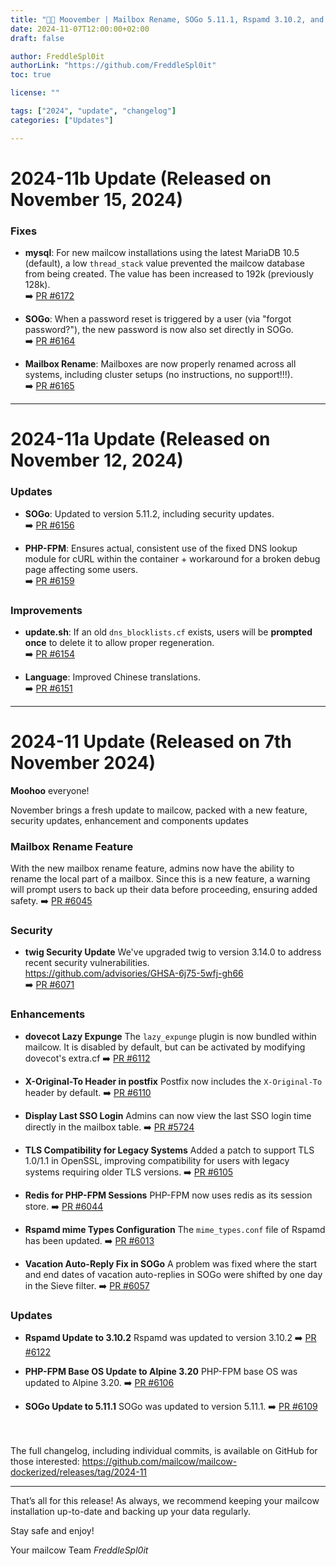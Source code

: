 ```yaml
---
title: "🏮🐄 Moovember | Mailbox Rename, SOGo 5.11.1, Rspamd 3.10.2, and More | Revision B"
date: 2024-11-07T12:00:00+02:00
draft: false

author: FreddleSpl0it
authorLink: "https://github.com/FreddleSpl0it"
toc: true

license: ""

tags: ["2024", "update", "changelog"]
categories: ["Updates"]

---
```


# 2024-11b Update (Released on November 15, 2024)

### Fixes

- **mysql**: For new mailcow installations using the latest MariaDB 10.5 (default), a low `thread_stack` value prevented the mailcow database from being created. The value has been increased to 192k (previously 128k).<br>
➡️ [PR #6172](https://github.com/mailcow/mailcow-dockerized/pull/6172)

- **SOGo**: When a password reset is triggered by a user (via "forgot password?"), the new password is now also set directly in SOGo.<br>
➡️ [PR #6164](https://github.com/mailcow/mailcow-dockerized/pull/6164)

- **Mailbox Rename**: Mailboxes are now properly renamed across all systems, including cluster setups (no instructions, no support!!!).<br>
➡️ [PR #6165](https://github.com/mailcow/mailcow-dockerized/pull/6165)

---

# 2024-11a Update (Released on November 12, 2024)

### Updates

- **SOGo**: Updated to version 5.11.2, including security updates.<br>
 ➡️ [PR #6156](https://github.com/mailcow/mailcow-dockerized/pull/6156)

- **PHP-FPM**: Ensures actual, consistent use of the fixed DNS lookup module for cURL within the container + workaround for a broken debug page affecting some users.<br>
 ➡️ [PR #6159](https://github.com/mailcow/mailcow-dockerized/pull/6159)

### Improvements

- **update.sh**: If an old `dns_blocklists.cf` exists, users will be **prompted once** to delete it to allow proper regeneration.<br>
 ➡️ [PR #6154](https://github.com/mailcow/mailcow-dockerized/pull/6154)

- **Language**: Improved Chinese translations.<br>
 ➡️ [PR #6151](https://github.com/mailcow/mailcow-dockerized/pull/6151)

---

# 2024-11 Update (Released on 7th November 2024)

**Moohoo** everyone!

November brings a fresh update to mailcow, packed with a new feature, security updates, enhancement and components updates

### Mailbox Rename Feature
With the new mailbox rename feature, admins now have the ability to rename the local part of a mailbox. Since this is a new feature, a warning will prompt users to back up their data before proceeding, ensuring added safety.
➡️ [PR #6045](https://github.com/mailcow/mailcow-dockerized/pull/6045)

### Security

- **twig Security Update**
  We've upgraded twig to version 3.14.0 to address recent security vulnerabilities.<br>
  https://github.com/advisories/GHSA-6j75-5wfj-gh66<br>
  ➡️ [PR #6071](https://github.com/mailcow/mailcow-dockerized/pull/6071)

### Enhancements

- **dovecot Lazy Expunge**
  The `lazy_expunge` plugin is now bundled within mailcow. It is disabled by default, but can be activated by modifying dovecot's extra.cf
  ➡️ [PR #6112](https://github.com/mailcow/mailcow-dockerized/pull/6112)

- **X-Original-To Header in postfix**
  Postfix now includes the `X-Original-To` header by default.
  ➡️ [PR #6110](https://github.com/mailcow/mailcow-dockerized/pull/6110)

- **Display Last SSO Login**
  Admins can now view the last SSO login time directly in the mailbox table.
  ➡️ [PR #5724](https://github.com/mailcow/mailcow-dockerized/pull/5724)

- **TLS Compatibility for Legacy Systems**
  Added a patch to support TLS 1.0/1.1 in OpenSSL, improving compatibility for users with legacy systems requiring older TLS versions.
  ➡️ [PR #6105](https://github.com/mailcow/mailcow-dockerized/pull/6105)

- **Redis for PHP-FPM Sessions**
  PHP-FPM now uses redis as its session store.
  ➡️ [PR #6044](https://github.com/mailcow/mailcow-dockerized/pull/6044)

- **Rspamd mime Types Configuration**
  The `mime_types.conf` file of Rspamd has been updated.
  ➡️ [PR #6013](https://github.com/mailcow/mailcow-dockerized/pull/6013)

- **Vacation Auto-Reply Fix in SOGo**
  A problem was fixed where the start and end dates of vacation auto-replies in SOGo were shifted by one day in the Sieve filter.
  ➡️ [PR #6057](https://github.com/mailcow/mailcow-dockerized/pull/6057)

### Updates

- **Rspamd Update to 3.10.2**
   Rspamd was updated to version 3.10.2
  ➡️ [PR #6122](https://github.com/mailcow/mailcow-dockerized/pull/6122)

- **PHP-FPM Base OS Update to Alpine 3.20**
  PHP-FPM base OS was updated to Alpine 3.20.
  ➡️ [PR #6106](https://github.com/mailcow/mailcow-dockerized/pull/6106)

- **SOGo Update to 5.11.1**
  SOGo was updated to version 5.11.1.
  ➡️ [PR #6109](https://github.com/mailcow/mailcow-dockerized/pull/6109)

<br><br>
The full changelog, including individual commits, is available on GitHub for those interested:
https://github.com/mailcow/mailcow-dockerized/releases/tag/2024-11

---

That’s all for this release! As always, we recommend keeping your mailcow installation up-to-date and backing up your data regularly.

Stay safe and enjoy!

Your mailcow Team
*FreddleSpl0it*
